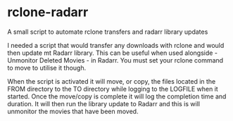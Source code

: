 # rclone-radarr
A small script to automate rclone transfers and radarr library updates

I needed a script that would transfer any downloads with rclone and would then update mt Radarr library. This can be useful when used alongside - Unmonitor Deleted Movies - in Radarr. You must set your rclone command to move to utilise it though. 

When the script is activated it will move, or copy, the files located in the FROM directory to the TO directory while logging to the LOGFILE when it started. Once the move/copy is complete it will log the completion time and duration. 
It will then run the library update to Radarr and this is will unmonitor the movies that have been moved. 
